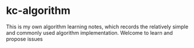 # kc-algorithm
This is my own algorithm learning notes, which records the relatively simple and commonly used algorithm implementation. Welcome to learn and propose issues
